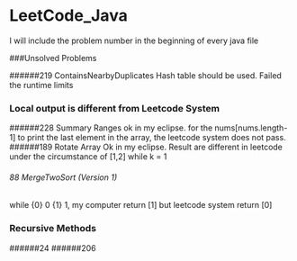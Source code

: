 # LeetCode_Java

I will include the problem number in the beginning of every java file

###Unsolved Problems

######219 ContainsNearbyDuplicates
Hash table should be used. Failed the runtime limits


### Local output is different from Leetcode System

######228 Summary Ranges 
ok in my eclipse. for the nums[nums.length-1] to print the last element in the array, the leetcode system does not pass.
######189 Rotate Array
Ok in my eclipse. Result are different in leetcode under the circumstance of [1,2] while k = 1
###### 88 MergeTwoSort (Version 1)
while {0} 0 {1} 1, my computer return [1] but leetcode system return [0] 

### Recursive Methods
######24
######206

